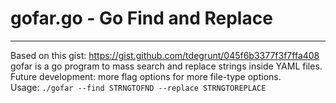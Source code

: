 # gofar.go - Go Find and Replace
---

Based on this gist: https://gist.github.com/tdegrunt/045f6b3377f3f7ffa408  gofar is a go program to mass search and replace strings inside YAML files.\
Future development: more flag options for more file-type options.\
Usage:
```./gofar --find STRNGTOFND --replace STRNGTOREPLACE```
